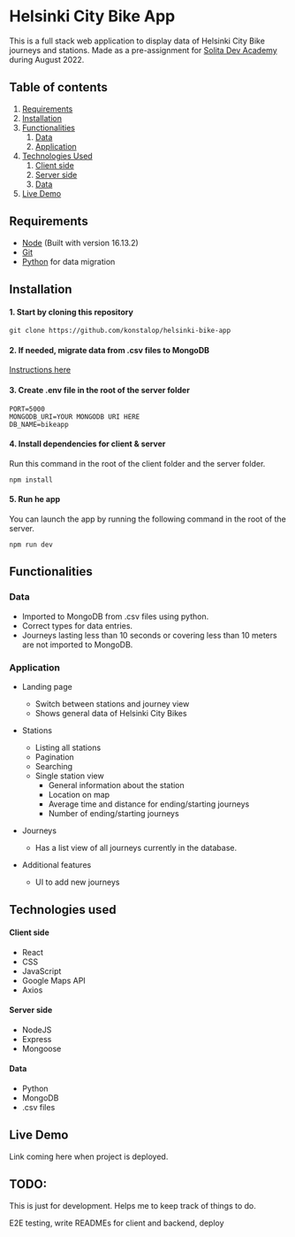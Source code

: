 # Helsinki City Bike App

This is a full stack web application to display data of Helsinki City Bike journeys and stations. Made as a pre-assignment for [Solita Dev Academy](https://www.solita.fi/en/academy/) during August 2022.

## Table of contents

1. [Requirements](#requirements)
2. [Installation](#installation)
3. [Functionalities](#functionalities)
    1. [Data](#data)
    2. [Application](#application)
4. [Technologies Used](#technologies-used)
    1. [Client side](#client-side)
    2. [Server side](#server-side)
    3. [Data](#data-1)
5. [Live Demo](#live-demo)


## Requirements
- [Node](https://nodejs.org/en/) (Built with version 16.13.2)
- [Git](https://git-scm.com/)
- [Python](https://www.python.org/) for data migration
## Installation

#### 1. Start by cloning this repository

```
git clone https://github.com/konstalop/helsinki-bike-app
```
#### 2. If needed, migrate data from .csv files to MongoDB
[Instructions here](https://github.com/konstalop/helsinki-bike-app/tree/main/data_migration)

#### 3. Create .env file in the root of the server folder

```
PORT=5000
MONGODB_URI=YOUR MONGODB URI HERE
DB_NAME=bikeapp
```

#### 4. Install dependencies for client & server
Run this command in the root of the client folder and the server folder.
```
npm install
```
#### 5. Run he app
You can launch the app by running the following command in the root of the server.
```
npm run dev
```


## Functionalities

### Data
- Imported to MongoDB from .csv files using python.
- Correct types for data entries.
- Journeys lasting less than 10 seconds or covering less than 10 meters are not imported to MongoDB.

### Application

- Landing page
    - Switch between stations and journey view
    - Shows general data of Helsinki City Bikes
- Stations
    - Listing all stations
    - Pagination
    - Searching
    - Single station view
        - General information about the station
        - Location on map
        - Average time and distance for ending/starting journeys
        - Number of ending/starting journeys
- Journeys
    - Has a list view of all journeys currently in the database.

- Additional features
    - UI to add new journeys

## Technologies used
#### Client side
- React
- CSS
- JavaScript
- Google Maps API
- Axios
#### Server side
 - NodeJS
 - Express
 - Mongoose
#### Data
- Python
- MongoDB
- .csv files


## Live Demo 

Link coming here when project is deployed.



## TODO:

This is just for development. Helps me to keep track of things to do.

E2E testing, write READMEs for client and backend, deploy